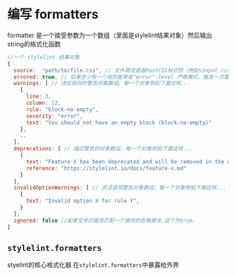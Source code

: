# 编写 formatters

formatter 是一个接受参数为一个数组（里面是stylelint结果对象）然后输出string的格式化函数

```js
//一个 stylelint 结果对象
{
  source:  "path/to/file.css", // 文件路径或者PostCSS标识符（例如<input css 1>）
  errored: true, // 如果至少有一个规则是带有"error"-level 严格模式，触发一次警告，为true
  warnings: [ // 违反规则的警告对象数组，每一个对象例如下面这样...
    {
      line: 3,
      column: 12,
      rule: "block-no-empty",
      severity: "error",
      text: "You should not have an empty block (block-no-empty)"
    },
    ..
  ],
  deprecations: [ // 描述警告的对象数组，每一个对象例如下面这样...
    {
      text: "Feature X has been deprecated and will be removed in the next major version.",
      reference: "https://stylelint.io/docs/feature-x.md"
    }
  ],
  invalidOptionWarnings: [ // 非法选项警告对象数组，每一个对象例如下面这样...
    {
      text: "Invalid option X for rule Y",
    }
  ],
  ignored: false //如果文件的路径匹配一个提供的忽略模块,这个为true.
}
```

## `stylelint.formatters`

styelint的核心格式化器 在`stylelint.formatters`中暴露给外界
